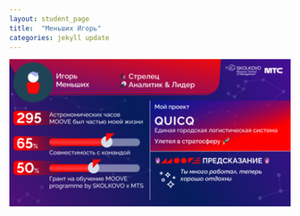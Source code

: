 ```yaml
---
layout: student_page
title:  "Меньших Игорь"
categories: jekyll update
---
```

<img class="img-fluid" src="/img/posts/Меньших Игорь.png" alt="moove-1">
